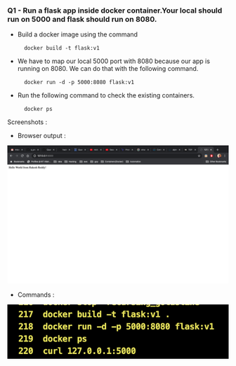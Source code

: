 ### Q1 - Run a flask app inside docker container.Your local should run on 5000 and flask should run on 8080.

* Build a docker image using the command 

		docker build -t flask:v1
* We have to map our local 5000 port with 8080 because our app is running on 8080. We can do that with the following command.
		
		docker run -d -p 5000:8080 flask:v1
		
* Run the following command to check the existing containers.

		docker ps
		
Screenshots :

* Browser output :

![](https://raw.githubusercontent.com/hackerbat/PREASSESMENT/master/Docker/images/browser-output.png)

* Commands : 

![](https://raw.githubusercontent.com/hackerbat/PREASSESMENT/master/Docker/images/commands-history.png)						